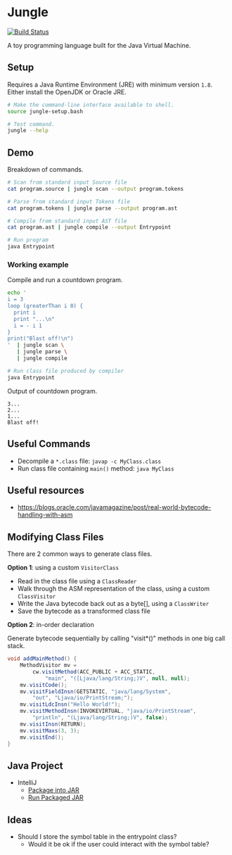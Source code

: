 Jungle
======

[![Build Status](https://github.com/eddiecorrigall/jungle/actions/workflows/main.yaml/badge.svg)](https://github.com/eddiecorrigall/jungle/actions/workflows/main.yaml)

A toy programming language built for the Java Virtual Machine.

## Setup

Requires a Java Runtime Environment (JRE) with minimum version `1.8`.
Either install the OpenJDK or Oracle JRE.

```bash
# Make the command-line interface available to shell.
source jungle-setup.bash

# Test command.
jungle --help
```

## Demo

Breakdown of commands.

```bash
# Scan from standard input Source file
cat program.source | jungle scan --output program.tokens

# Parse from standard input Tokens file
cat program.tokens | jungle parse --output program.ast

# Compile from standard input AST file
cat program.ast | jungle compile --output Entrypoint

# Run program
java Entrypoint
```

### Working example

Compile and run a countdown program.

```bash
echo '
i = 3
loop (greaterThan i 0) {
  print i
  print "...\n"
  i = - i 1
}
print("Blast off!\n")
'  | jungle scan \
   | jungle parse \
   | jungle compile

# Run class file produced by compiler
java Entrypoint
```

Output of countdown program.

```
3...
2...
1...
Blast off!
```

## Useful Commands

- Decompile a `*.class` file: `javap -c MyClass.class`
- Run class file containing `main()` method: `java MyClass`

## Useful resources

- https://blogs.oracle.com/javamagazine/post/real-world-bytecode-handling-with-asm

## Modifying Class Files

There are 2 common ways to generate class files.

**Option 1**: using a custom `VisitorClass`

- Read in the class file using a `ClassReader`
- Walk through the ASM representation of the class, using a custom `ClassVisitor`
- Write the Java bytecode back out as a byte[], using a `ClassWriter`
- Save the bytecode as a transformed class file

**Option 2**: in-order declaration

Generate bytecode sequentially by calling "visit*()" methods in one big call stack.

```java
void addMainMethod() {
    MethodVisitor mv = 
        cw.visitMethod(ACC_PUBLIC + ACC_STATIC, 
            "main", "([Ljava/lang/String;)V", null, null);
    mv.visitCode();
    mv.visitFieldInsn(GETSTATIC, "java/lang/System", 
        "out", "Ljava/io/PrintStream;");
    mv.visitLdcInsn("Hello World!");
    mv.visitMethodInsn(INVOKEVIRTUAL, "java/io/PrintStream", 
        "println", "(Ljava/lang/String;)V", false);
    mv.visitInsn(RETURN);
    mv.visitMaxs(3, 3);
    mv.visitEnd();
}
```

## Java Project

- IntelliJ
    - [Package into JAR](https://www.jetbrains.com/help/idea/compiling-applications.html#package_into_jar)
    - [Run Packaged JAR](https://www.jetbrains.com/help/idea/compiling-applications.html#run_packaged_jar)

## Ideas

- Should I store the symbol table in the entrypoint class?
    - Would it be ok if the user could interact with the symbol table?
